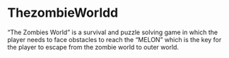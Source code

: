 # ThezombieWorldd
 “The Zombies World” is a survival and puzzle solving game in which the player needs to face obstacles to reach the “MELON” which is the key for the player to escape from the zombie world to outer world.
